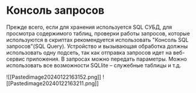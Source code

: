 # Консоль запросов

Прежде всего, если для хранения используется SQL СУБД, для просмотра содержимого таблиц, проверки работы запросов, которые используются в скриптах рекомендуется использовать "Консоль SQL запросов"(SQL Query). Устройство и вызывающая обработка должны использовать одну подсеть, так как отправка запросов идет на веб-сервис приложения. В запросах можно передать параметры. Можно использовать все возможности SQLlite – служебные таблицы и т.д.

![[Pastedimage20240122163152.png]]
![[Pastedimage20240122163211.png]]